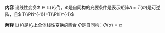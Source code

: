 **内容**
设线性变换$\Phi\in\mathbb L(V_K^n)$，$\Phi$是自同构的充要条件是表示矩阵$A=T(\Phi)$是可逆阵，且$
T(\Phi^{-1})=T(\Phi)^{-1}$

**解释**
$\mathbb L(V)$是$V_K$上全体线性变换的集合
$\Phi$是自同构：$\Phi(\alpha)=\alpha$
